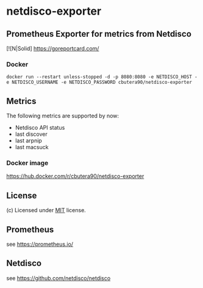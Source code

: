 # netdisco-exporter

## Prometheus Exporter for metrics from Netdisco

[![N|Solid] https://goreportcard.com/


### Docker
```
docker run --restart unless-stopped -d -p 8080:8080 -e NETDISCO_HOST -e NETDISCO_USERNAME -e NETDISCO_PASSWORD cbutera90/netdisco-exporter
```

## Metrics
The following metrics are supported by now:
- Netdisco API status
- last discover
- last arpnip
- last macsuck

### Docker image
https://hub.docker.com/r/cbutera90/netdisco-exporter 

## License
(c) Licensed under [MIT](LICENSE) license.

## Prometheus
see https://prometheus.io/

## Netdisco
see https://github.com/netdisco/netdisco 